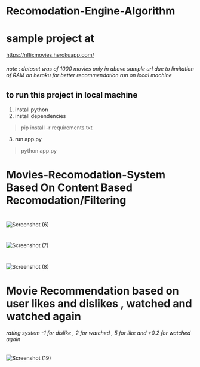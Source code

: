 # Recomodation-Engine-Algorithm

# sample project at 

https://nflixmovies.herokuapp.com/

###### note : dataset was of 1000 movies only in above sample url due to limitation of RAM on heroku for better recommendation run on local machine

## to run this project in local machine

1. install python
2. install dependencies
> pip install -r requirements.txt
3. run app.py
> python app.py



# Movies-Recomodation-System Based On Content Based Recomodation/Filtering


#

![Screenshot (6)](https://user-images.githubusercontent.com/76725762/175012104-982e0a1e-ac6b-416b-87ea-2b5a2c11dea9.png)


#

![Screenshot (7)](https://user-images.githubusercontent.com/76725762/175011984-55e22423-f886-42f7-a83c-c7d7aaacdd61.png)


#

![Screenshot (8)](https://user-images.githubusercontent.com/76725762/175012000-ebc88f24-4b12-4508-96bf-1aceea8e38c0.png)




# Movie Recommendation based on user likes and dislikes , watched and watched again

###### rating system -1 for dislike , 2 for watched , 5 for like and +0.2 for watched again 
![Screenshot (19)](https://user-images.githubusercontent.com/76725762/170856542-68c264dc-d3ab-4f49-94ef-894ca4106463.png)

